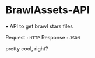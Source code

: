 # BrawlAssets-API
• API to get brawl stars files

Request : `HTTP` Response : `JSON`


pretty cool, right?
